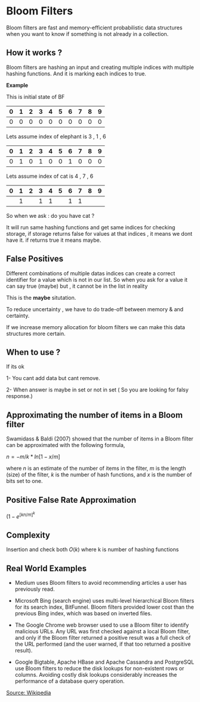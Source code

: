# Bloom Filters

Bloom filters are fast and memory-efficient probabilistic  data structures when you want to know if something is not already in a collection.


## How it works ?

Bloom filters are hashing an input and creating multiple indices with multiple hashing functions. And it is marking each indices to true.

**Example** 

This is initial  state of BF

| 0 |  1 | 2 | 3 | 4 | 5 | 6 | 7 | 8 | 9 |
|---|----|---|---|---|---|---|---|---|---|
| 0 |  0 | 0 | 0 | 0 | 0 | 0 | 0 | 0 | 0 |

Lets assume index of elephant is 3 , 1 , 6 


| 0 |  1 | 2 | 3 | 4 | 5 | 6 | 7 | 8 | 9 |
|---|----|---|---|---|---|---|---|---|---|
| 0 |  1 | 0 | 1 | 0 | 0 | 1 | 0 | 0 | 0 |


Lets assume index of cat  is 4 , 7 , 6 



| 0 |  1 | 2 | 3 | 4 | 5 | 6 | 7 | 8 | 9 |
|---|----|---|---|---|---|---|---|---|---|
|   |  1 |   | 1 | 1 |   | 1 | 1 |   |   |


So when we ask :  do you have cat ? 


It will run same hashing functions and get same indices for checking storage, if storage returns false for values at that indices , it means we dont have it. if returns true  it means maybe.


## False Positives


Different combinations of multiple datas indices can create a correct identifier for a value which is not in our list. So when you ask for a value it can say true (maybe) but , it cannot be in the list in reality

This is the **maybe** situtation.


To reduce uncertainty , we have to do trade-off between memory & and certainty.

If we increase memory allocation for bloom filters we can make this data structures more certain.







## When to use ? 

If its ok 


1- You cant add data but cant remove.

2- When answer is maybe in set or not in set ( So you are looking for falsy response.)

## Approximating the number of items in a Bloom filter 


Swamidass & Baldi (2007) showed that the number of items in a Bloom filter can be approximated with the following formula,


$n=-m/k*ln[1-x/m]$


 
where $n$ is an estimate of the number of items in the filter, $m$ is the length (size) of the filter, $k$ is the number of hash functions, and $x$ is the number of bits set to one.

## Positive False Rate Approximation

$(1-e^[kn/m]^k$

## Complexity 

Insertion and check both   $O(k)$ where k is number of hashing functions

 




## Real World Examples

- Medium uses Bloom filters to avoid recommending articles a user has previously read.


- Microsoft Bing (search engine) uses multi-level hierarchical Bloom filters for its search index, BitFunnel. Bloom filters provided lower cost than the previous Bing index, which was based on inverted files.

- The Google Chrome web browser used to use a Bloom filter to identify malicious URLs. Any URL was first checked against a local Bloom filter, and only if the Bloom filter returned a positive result was a full check of the URL performed (and the user warned, if that too returned a positive result).

- Google Bigtable, Apache HBase and Apache Cassandra and PostgreSQL use Bloom filters to reduce the disk lookups for non-existent rows or columns. Avoiding costly disk lookups considerably increases the performance of a database query operation.


[Source: Wikipedia](https://en.wikipedia.org/wiki/Bloom_filter#Examples)